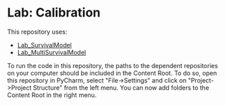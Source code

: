 # Lab: Calibration

This repository uses:
- [Lab_SurvivalModel](https://github.com/HPM573/Lab_SurvivalModel)
- [Lab_MultiSurvivalModel](https://github.com/HPM573/Lab_MultiSurvivalModel)

To run the code in this repository, the paths to the dependent 
repositories on your computer should be included 
in the Content Root. 
To do so, open this repository in PyCharm, select "File->Settings" and 
click on "Project->Project Structure" from the left menu. 
You can now add folders to the Content Root in the right menu.
